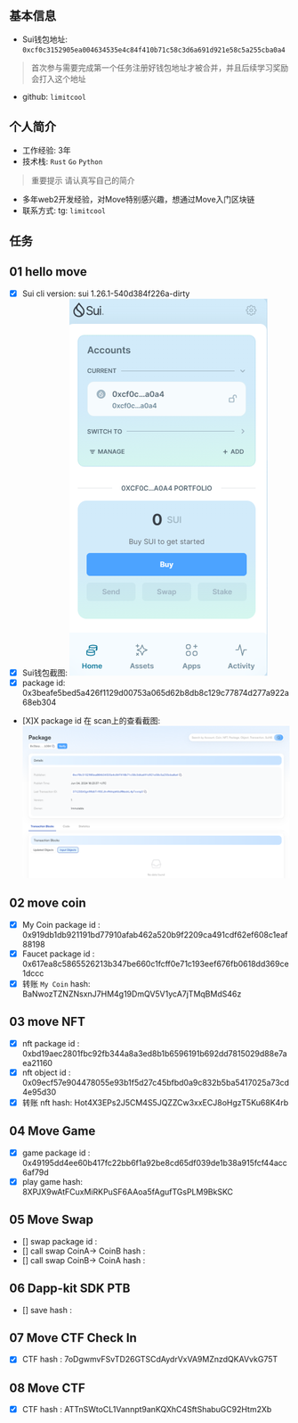 ## 基本信息
- Sui钱包地址: `0xcf0c3152905ea004634535e4c84f410b71c58c3d6a691d921e58c5a255cba0a4`
> 首次参与需要完成第一个任务注册好钱包地址才被合并，并且后续学习奖励会打入这个地址
- github: `limitcool`

## 个人简介
- 工作经验: 3年
- 技术栈: `Rust` `Go` `Python`
> 重要提示 请认真写自己的简介
- 多年web2开发经验，对Move特别感兴趣，想通过Move入门区块链
- 联系方式: tg: `limitcool`

## 任务

##   01 hello move
- [X] Sui cli version: sui 1.26.1-540d384f226a-dirty
- [X] Sui钱包截图: ![Sui钱包截图](./images/sui-wallet.png)
- [X] package id: 0x3beafe5bed5a426f1129d00753a065d62b8db8c129c77874d277a922a68eb304
- [X]X package id 在 scan上的查看截图:![Scan截图](./images/package.png)

##   02 move coin
- [X] My Coin package id : 0x919db1db921191bd77910afab462a520b9f2209ca491cdf62ef608c1eaf88198
- [X] Faucet package id : 0x617ea8c5865526213b347be660c1fcff0e71c193eef676fb0618dd369ce1dccc
- [X] 转账 `My Coin` hash: BaNwozTZNZNsxnJ7HM4g19DmQV5V1ycA7jTMqBMdS46z

##   03 move NFT
- [X] nft package id : 0xbd19aec2801fbc92fb344a8a3ed8b1b6596191b692dd7815029d88e7aea21160
- [X] nft object id : 0x09ecf57e904478055e93b1f5d27c45bfbd0a9c832b5ba5417025a73cd4e95d30
- [X] 转账 nft  hash: Hot4X3EPs2J5CM4S5JQZZCw3xxECJ8oHgzT5Ku68K4rb

##   04 Move Game
- [X] game package id : 0x49195dd4ee60b417fc22bb6f1a92be8cd65df039de1b38a915fcf44acc6af79d
- [X] play game hash: 8XPJX9wAtFCuxMiRKPuSF6AAoa5fAgufTGsPLM9BkSKC

##   05 Move Swap
- [] swap package id :
- [] call swap CoinA-> CoinB  hash :
- [] call swap CoinB-> CoinA  hash :

##   06 Dapp-kit SDK PTB
- [] save hash :


##   07 Move CTF Check In
- [X] CTF hash : 7oDgwmvFSvTD26GTSCdAydrVxVA9MZnzdQKAVvkG75T

##   08 Move CTF
- [X] CTF hash : ATTnSWtoCL1Vannpt9anKQXhC4SftShabuGC92Htm2Xb
